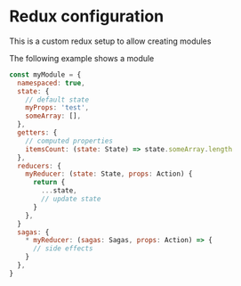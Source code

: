 # Redux configuration

This is a custom redux setup to allow creating modules

The following example shows a module

```js
const myModule = {
  namespaced: true,
  state: {
    // default state
    myProps: 'test',
    someArray: [],
  },
  getters: {
    // computed properties
    itemsCount: (state: State) => state.someArray.length
  },
  reducers: {
    myReducer: (state: State, props: Action) {
      return {
        ...state,
        // update state
      }
    },
  }
  sagas: {
    * myReducer: (sagas: Sagas, props: Action) => {
      // side effects
    }
  },
}

```